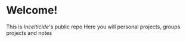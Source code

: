 # Welcome!
This is _Incelticide_'s public repo
Here you will personal projects, groups projects and notes
